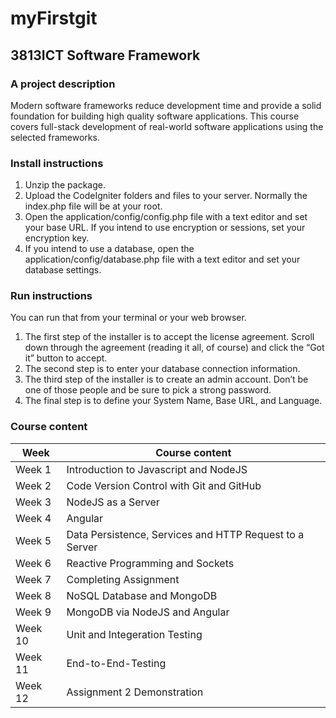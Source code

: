 # myFirstgit
## 3813ICT Software Framework
### A project description
Modern software frameworks reduce development time and provide a solid foundation for building high quality software applications. This course covers full-stack development of real-world software applications using the selected frameworks.
### Install instructions 
1. Unzip the package.
2. Upload the CodeIgniter folders and files to your server. Normally the index.php file will be at your root.
3. Open the application/config/config.php file with a text editor and set your base URL. If you intend to use encryption or sessions, set your encryption key.
4. If you intend to use a database, open the application/config/database.php file with a text editor and set your database settings.
### Run instructions
You can run that from your terminal or your web browser.
1. The first step of the installer is to accept the license agreement. Scroll down through the agreement (reading it all, of course) and click the “Got it” button to accept.
2. The second step is to enter your database connection information.
3. The third step of the installer is to create an admin account. Don’t be one of those people and be sure to pick a strong password.
4. The final step is to define your System Name, Base URL, and Language.
### Course content
| Week | Course content |
|---------|---------|
| Week 1 | Introduction to Javascript and NodeJS |
| Week 2 | Code Version Control with Git and GitHub |
| Week 3 | NodeJS as a Server |
| Week 4 | Angular |
| Week 5 | Data Persistence, Services and HTTP Request to a Server |
| Week 6 | Reactive Programming and Sockets |
| Week 7 | Completing Assignment | 
| Week 8 | NoSQL Database and MongoDB |
| Week 9 | MongoDB via NodeJS and Angular |
| Week 10 | Unit and Integeration Testing |
| Week 11 | End-to-End-Testing |
| Week 12 | Assignment 2 Demonstration |
